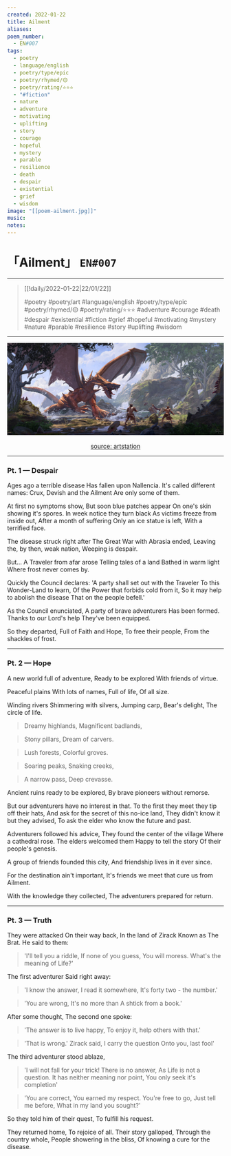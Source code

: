 ```yaml
---
created: 2022-01-22
title: Ailment
aliases:
poem_number:
  - EN#007
tags:
  - poetry
  - language/english
  - poetry/type/epic
  - poetry/rhymed/🟡
  - poetry/rating/⭐⭐⭐
  - "#fiction"
  - nature
  - adventure
  - motivating
  - uplifting
  - story
  - courage
  - hopeful
  - mystery
  - parable
  - resilience
  - death
  - despair
  - existential
  - grief
  - wisdom
image: "[[poem-ailment.jpg]]"
music:
notes:
---
```

# 「Ailment」 `EN#007`

---

> [[!daily/2022-01-22|22/01/22]]
> 
> #poetry 
> #poetry/art 
> #language/english 
> #poetry/type/epic 
> #poetry/rhymed/🟡 
> #poetry/rating/⭐⭐⭐ 
> #adventure #courage #death #despair #existential #fiction #grief #hopeful #motivating #mystery #nature #parable #resilience #story #uplifting #wisdom 

---

![poem-ailment](../!art/poem-ailment.jpg)


<center class="img_caption"><a href="https://www.artstation.com/artwork/48b082" class="source-link">source: artstation</a></center>

---
### Pt. 1 — Despair
Ages ago a terrible disease
Has fallen upon Nallencia.
It's called different names:
Crux, Devish and the Ailment
Are only some of them.

At first no symptoms show,
But soon blue patches appear
On one's skin showing it's spores.
In week notice they turn black
As victims freeze from inside out,
After a month of suffering
Only an ice statue is left,
With a terrified face.

The disease struck right after
The Great War with Abrasia ended,
Leaving the, by then, weak nation,
Weeping is despair.

But...
A Traveler from afar arose
Telling tales of a land
Bathed in warm light
Where frost never comes by.

Quickly the Council declares:
'A party shall set out with the Traveler
To this Wonder-Land to learn,
Of the Power that forbids cold from it,
So it may help to abolish the disease
That on the people befell.'

As the Council enunciated,
A party of brave adventurers
Has been formed.
Thanks to our Lord's help
They've been equipped.

So they departed,
Full of Faith and Hope,
To free their people,
From the shackles of frost.

---
### Pt. 2 — Hope
A new world full of adventure,
Ready to be explored
With friends of virtue.

Peaceful plains
With lots of names,
Full of life,
Of all size.

Winding rivers
Shimmering with silvers,
Jumping carp,
Bear's delight,
The circle of life.

> Dreamy highlands,
> Magnificent badlands,

> Stony pillars,
> Dream of carvers.

> Lush forests,
> Colorful groves.

> Soaring peaks,
> Snaking creeks,

> A narrow pass,
> Deep crevasse.

Ancient ruins ready to be explored,
By brave pioneers without remorse.

But our adventurers have no interest in that.
To the first they meet they tip off their hats,
And ask for the secret of this no-ice land,
They didn't know it but they advised,
To ask the elder who know the future and past.

Adventurers followed his advice,
They found the center of the village
Where a cathedral rose.
The elders welcomed them
Happy to tell the story
Of their people's genesis.

A group of friends founded this city,
And friendship lives in it ever since.

For the destination ain't important,
It's friends we meet that cure us from Ailment.

With the knowledge they collected,
The adventurers prepared for return.

---
### Pt. 3 — Truth
They were attacked
On their way back,
In the land of Zirack
Known as The Brat.
He said to them:

> 'I'll tell you a riddle,
> If none of you guess,
> You will moress.
> What's the meaning of Life?'

The first adventurer
Said right away:
> 'I know the answer,
> I read it somewhere,
> It's forty two - the number.'

> 'You are wrong,
> It's no more than
> A shtick from a book.'

After some thought,
The second one spoke:
> 'The answer is to live happy,
> To enjoy it, help others with that.'

> 'That is wrong.'
> Zirack said,
> I carry the question
> Onto you, last fool'

The third adventurer stood ablaze,
> 'I will not fall for your trick!
> There is no answer,
> As Life is not a question.
> It has neither meaning nor point,
> You only seek it's completion'

> 'You are correct,
> You earned my respect.
> You're free to go,
> Just tell me before,
> What in my land you sought?'

So they told him of their quest,
To fulfill his request.

They returned home,
To rejoice of all.
Their story galloped,
Through the country whole,
People showering in the bliss,
Of knowing a cure for the disease.